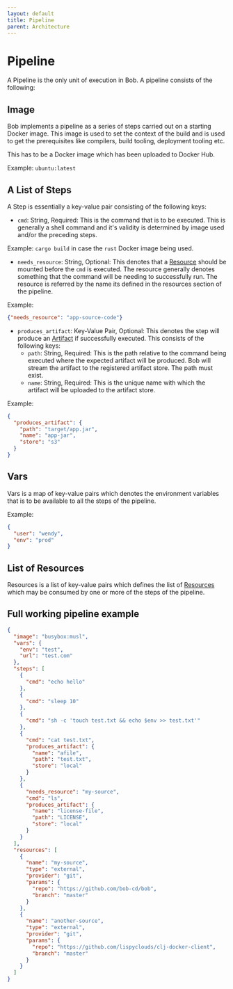 ```yaml
---
layout: default
title: Pipeline
parent: Architecture
---
```


# Pipeline

A Pipeline is the only unit of execution in Bob. A pipeline consists of the following:

## Image

Bob implements a pipeline as a series of steps carried out on a starting Docker image.
This image is used to set the context of the build and is used to get the prerequisites like
compilers, build tooling, deployment tooling etc.

This has to be a Docker image which has been uploaded to Docker Hub.

Example: `ubuntu:latest`

## A List of Steps

A Step is essentially a key-value pair consisting of the following keys:

- `cmd`: String, Required: This is the command that is to be executed.
This is generally a shell command and it's validity is determined by image used
and/or the preceding steps.

Example: `cargo build` in case the `rust` Docker image being used.

- `needs_resource`: String, Optional: This denotes that a [Resource](/bob/concepts/resource) should
be mounted before the `cmd` is executed. The resource generally denotes something that the
command will be needing to successfully run. The resource is referred by the name its defined
in the resources section of the pipeline.

Example:
```json
{"needs_resource": "app-source-code"}
```

- `produces_artifact`: Key-Value Pair, Optional: This denotes the step will produce an
[Artifact](/bob/concepts/artifact) if successfully executed. This consists of the following keys:
    - `path`: String, Required: This is the path relative to the command being executed
    where the expected artifact will be produced. Bob will stream the artifact to the
    registered artifact store. The path must exist.
    - `name`: String, Required: This is the unique name with which the artifact will be uploaded
    to the artifact store.

Example:
```json
{
  "produces_artifact": {
    "path": "target/app.jar",
    "name": "app-jar",
    "store": "s3"
  }
}
```

## Vars

Vars is a map of key-value pairs which denotes the environment variables that is to be available
to all the steps of the pipeline.

Example:
```json
{
  "user": "wendy",
  "env": "prod"
}
```

## List of Resources

Resources is a list of key-value pairs which defines the list of [Resources](https://bob-cd.github.io/bob/concepts/resource) which may be
consumed by one or more of the steps of the pipeline.

## Full working pipeline example

```json
{
  "image": "busybox:musl",
  "vars": {
    "env": "test",
    "url": "test.com"
  },
  "steps": [
    {
      "cmd": "echo hello"
    },
    {
      "cmd": "sleep 10"
    },
    {
      "cmd": "sh -c 'touch test.txt && echo $env >> test.txt'"
    },
    {
      "cmd": "cat test.txt",
      "produces_artifact": {
        "name": "afile",
        "path": "test.txt",
        "store": "local"
      }
    },
    {
      "needs_resource": "my-source",
      "cmd": "ls",
      "produces_artifact": {
        "name": "license-file",
        "path": "LICENSE",
        "store": "local"
      }
    }
  ],
  "resources": [
    {
      "name": "my-source",
      "type": "external",
      "provider": "git",
      "params": {
        "repo": "https://github.com/bob-cd/bob",
        "branch": "master"
      }
    },
    {
      "name": "another-source",
      "type": "external",
      "provider": "git",
      "params": {
        "repo": "https://github.com/lispyclouds/clj-docker-client",
        "branch": "master"
      }
    }
  ]
}
```